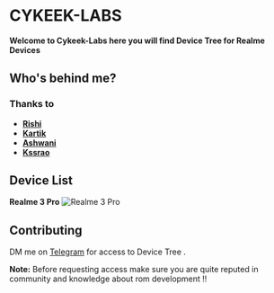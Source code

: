 # CYKEEK-LABS

**Welcome to Cykeek-Labs here you will find Device Tree for Realme Devices**

## Who's behind me?

### Thanks to
- **[Rishi](https://github.com/R15Hi)**
- **[Kartik](https://github.com/Kartik728)**
- **[Ashwani](https://github.com/ashwani212)**
- **[Kssrao](https://github.com/kssrao13882)**

## Device List
**Realme 3 Pro**
![Realme 3 Pro](https://user-images.githubusercontent.com/70019075/212972336-b4ad59ff-a2dd-4533-b716-156d8c4c46cc.png)

## Contributing
DM me on [Telegram](https://t.me/cykeek) for access to Device Tree . 

**Note:** Before requesting access make sure you are quite reputed in community and knowledge about rom development !!
